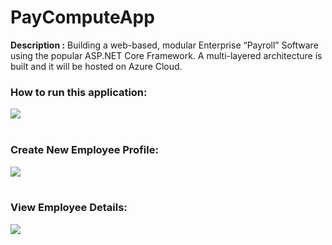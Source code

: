 # PayComputeApp

**Description :**
Building a web-based, modular Enterprise “Payroll” Software using the popular ASP.NET Core Framework. A multi-layered architecture is built and it will be hosted on Azure Cloud.
<h3>How to run this application:</h3>
<img src="https://user-images.githubusercontent.com/44200835/67097316-94fede00-f205-11e9-803b-1ef61e02a19c.png">
</br></br>
<h3>Create New Employee Profile:</h3>
<img src="https://user-images.githubusercontent.com/44200835/67097771-8fee5e80-f206-11e9-8571-aca199f07b30.png">
</br></br>
<h3>View Employee Details:</h3>
<img src="https://user-images.githubusercontent.com/44200835/67097016-025e3f00-f205-11e9-80fe-a0c31ab7eb64.png">
